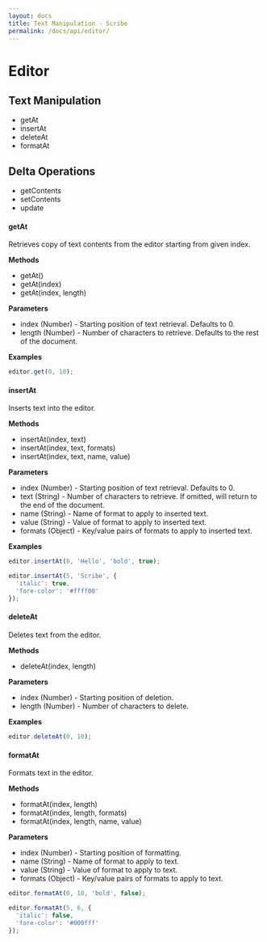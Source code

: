```yaml
---
layout: docs
title: Text Manipulation - Scribe
permalink: /docs/api/editor/
---
```


# Editor

## Text Manipulation

- getAt
- insertAt
- deleteAt
- formatAt

## Delta Operations

- getContents
- setContents
- update


#### getAt

Retrieves copy of text contents from the editor starting from given index.

**Methods**

- getAt()
- getAt(index)
- getAt(index, length)

**Parameters**

- index (Number) - Starting position of text retrieval. Defaults to 0.
- length (Number) - Number of characters to retrieve. Defaults to the rest of the document.

**Examples**

```javascript
editor.get(0, 10);
```


#### insertAt

Inserts text into the editor.

**Methods**

- insertAt(index, text)
- insertAt(index, text, formats)
- insertAt(index, text, name, value)

**Parameters**

- index (Number) - Starting position of text retrieval. Defaults to 0.
- text (String) - Number of characters to retrieve. If omitted, will return to the end of the document.
- name (String) - Name of format to apply to inserted text.
- value (String) - Value of format to apply to inserted text.
- formats (Object) - Key/value pairs of formats to apply to inserted text.

**Examples**

```javascript
editor.insertAt(0, 'Hello', 'bold', true);

editor.insertAt(5, 'Scribe', {
  'italic': true,
  'fore-color': '#ffff00'
});
```


#### deleteAt

Deletes text from the editor.

**Methods**

- deleteAt(index, length)

**Parameters**

- index (Number) - Starting position of deletion.
- length (Number) - Number of characters to delete.

**Examples**

```javascript
editor.deleteAt(0, 10);
```


#### formatAt

Formats text in the editor.

**Methods**

- formatAt(index, length)
- formatAt(index, length, formats)
- formatAt(index, length, name, value)

**Parameters**

- index (Number) - Starting position of formatting.
- name (String) - Name of format to apply to text.
- value (String) - Value of format to apply to text.
- formats (Object) - Key/value pairs of formats to apply to text.

```javascript
editor.formatAt(0, 10, 'bold', false);

editor.formatAt(5, 6, {
  'italic': false,
  'fore-color': '#000fff'
});
```
